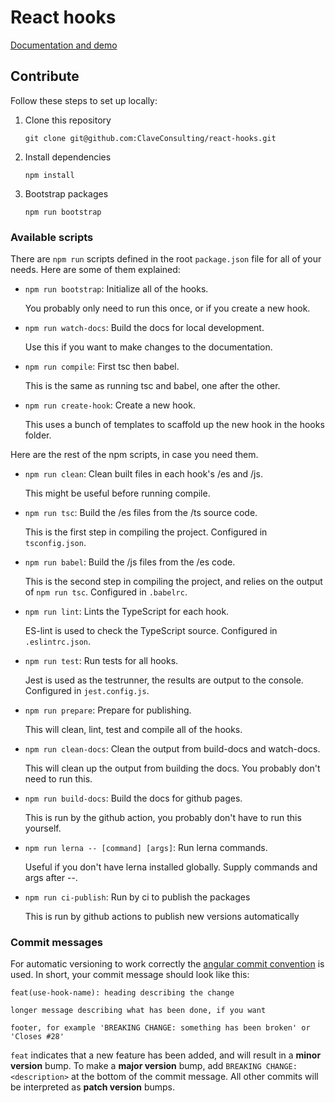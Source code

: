 # React hooks

[Documentation and demo](https://claveconsulting.github.io/react-hooks/)

## Contribute

Follow these steps to set up locally:

1. Clone this repository

   `git clone git@github.com:ClaveConsulting/react-hooks.git`

2. Install dependencies

   `npm install`

3. Bootstrap packages

   `npm run bootstrap`

### Available scripts

There are `npm run` scripts defined in the root `package.json` file for all of your needs. Here are some of them explained:

- `npm run bootstrap`: Initialize all of the hooks.

  You probably only need to run this once, or if you create a new hook.

- `npm run watch-docs`: Build the docs for local development.

  Use this if you want to make changes to the documentation.

- `npm run compile`: First tsc then babel.

  This is the same as running tsc and babel, one after the other.

- `npm run create-hook`: Create a new hook.

  This uses a bunch of templates to scaffold up the new hook in the hooks folder.

Here are the rest of the npm scripts, in case you need them.

- `npm run clean`: Clean built files in each hook's /es and /js.

  This might be useful before running compile.

- `npm run tsc`: Build the /es files from the /ts source code.

  This is the first step in compiling the project. Configured in `tsconfig.json`.

- `npm run babel`: Build the /js files from the /es code.

  This is the second step in compiling the project, and relies on the output of `npm run tsc`. Configured in `.babelrc`.

- `npm run lint`: Lints the TypeScript for each hook.

  ES-lint is used to check the TypeScript source. Configured in `.eslintrc.json`.

- `npm run test`: Run tests for all hooks.

  Jest is used as the testrunner, the results are output to the console. Configured in `jest.config.js`.

- `npm run prepare`: Prepare for publishing.

  This will clean, lint, test and compile all of the hooks.

- `npm run clean-docs`: Clean the output from build-docs and watch-docs.

  This will clean up the output from building the docs. You probably don't need to run this.

- `npm run build-docs`: Build the docs for github pages.

  This is run by the github action, you probably don't have to run this yourself.

- `npm run lerna -- [command] [args]`: Run lerna commands.

  Useful if you don't have lerna installed globally. Supply commands and args after --.

- `npm run ci-publish`: Run by ci to publish the packages

  This is run by github actions to publish new versions automatically

### Commit messages

For automatic versioning to work correctly the [angular commit convention](https://github.com/conventional-changelog/conventional-changelog/tree/master/packages/conventional-changelog-angular#angular-convention) is used. In short, your commit message should look like this:

```
feat(use-hook-name): heading describing the change

longer message describing what has been done, if you want

footer, for example 'BREAKING CHANGE: something has been broken' or 'Closes #28'
```

`feat` indicates that a new feature has been added, and will result in a **minor version** bump. To make a **major version** bump, add `BREAKING CHANGE: <description>` at the bottom of the commit message. All other commits will be interpreted as **patch version** bumps.
